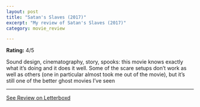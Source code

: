 ```yaml
---
layout: post
title: "Satan's Slaves (2017)"
excerpt: "My review of Satan's Slaves (2017)"
category: movie_review

---
```


**Rating:** 4/5

Sound design, cinematography, story, spooks: this movie knows exactly what it’s doing and it does it well. Some of the scare setups don’t work as well as others (one in particular almost took me out of the movie), but it’s still one of the better ghost movies I’ve seen

<hr>

[See Review on Letterboxd](https://boxd.it/1pebuR)
